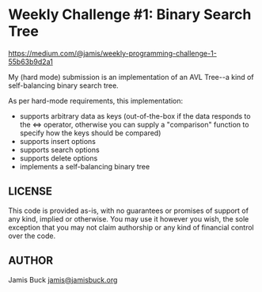 # Weekly Challenge #1: Binary Search Tree

https://medium.com/@jamis/weekly-programming-challenge-1-55b63b9d2a1

My (hard mode) submission is an implementation of an AVL Tree--a kind
of self-balancing binary search tree.

As per hard-mode requirements, this implementation:
* supports arbitrary data as keys (out-of-the-box if the data responds to the <=> operator, otherwise you can supply a "comparison" function to specify how the keys should be compared)
* supports insert options
* supports search options
* supports delete options
* implements a self-balancing binary tree


## LICENSE

This code is provided as-is, with no guarantees or promises of support of
any kind, implied or otherwise. You may use it however you wish, the sole
exception that you may not claim authorship or any kind of financial control
over the code.


## AUTHOR

Jamis Buck <jamis@jamisbuck.org>
